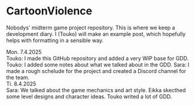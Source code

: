 # CartoonViolence
Nobodys' midterm game project repository.
This is where we keep a development diary. I (Touko) will make an example post, which hopefully helps with formatting in a sensible way.

Mon. 7.4.2025
<br>
Touko: I made this GitHub repository and added a very WIP base for GDD.
Touko: I added some notes about what we talked about in the GDD.
Sara: I made a rough schelude for the project and created a Discord channel for the team.
<br>
Ti. 8.4.2025
<br>
Sara: We talked about the game mechanics and art style. Eikka skecthed some level designs and character ideas. Touko writed a lot of GDD. 
